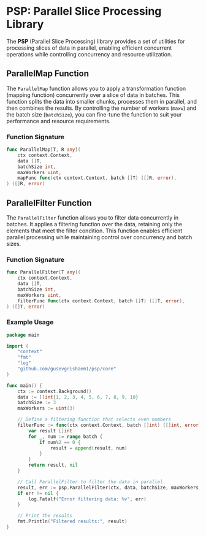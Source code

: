 # PSP: Parallel Slice Processing Library

The **PSP** (Parallel Slice Processing) library provides a set of utilities for processing slices of data in parallel, enabling efficient concurrent operations while controlling concurrency and resource utilization.

## ParallelMap Function

The `ParallelMap` function allows you to apply a transformation function (mapping function) concurrently over a slice of data in batches. This function splits the data into smaller chunks, processes them in parallel, and then combines the results. By controlling the number of workers (`maxw`) and the batch size (`batchSize`), you can fine-tune the function to suit your performance and resource requirements.

### Function Signature

```go
func ParallelMap[T, R any](
    ctx context.Context,
    data []T,
    batchSize int,
    maxWorkers uint,
    mapFunc func(ctx context.Context, batch []T) ([]R, error),
) ([]R, error)
```

## ParallelFilter Function

The `ParallelFilter` function allows you to filter data concurrently in batches. It applies a filtering function over the data, retaining only the elements that meet the filter condition. This function enables efficient parallel processing while maintaining control over concurrency and batch sizes.

### Function Signature

```go
func ParallelFilter[T any](
    ctx context.Context,
    data []T,
    batchSize int,
    maxWorkers uint,
    filterFunc func(ctx context.Context, batch []T) ([]T, error),
) ([]T, error)
```

### Example Usage

```go
package main

import (
	"context"
	"fmt"
	"log"
	"github.com/gusevgrishaem1/psp/core"
)

func main() {
	ctx := context.Background()
	data := []int{1, 2, 3, 4, 5, 6, 7, 8, 9, 10}
	batchSize := 3
	maxWorkers := uint(3)

	// Define a filtering function that selects even numbers
	filterFunc := func(ctx context.Context, batch []int) ([]int, error) {
		var result []int
		for _, num := range batch {
			if num%2 == 0 {
				result = append(result, num)
			}
		}
		return result, nil
	}

	// Call ParallelFilter to filter the data in parallel
	result, err := psp.ParallelFilter(ctx, data, batchSize, maxWorkers, filterFunc)
	if err != nil {
		log.Fatalf("Error filtering data: %v", err)
	}

	// Print the results
	fmt.Println("Filtered results:", result)
}
```
